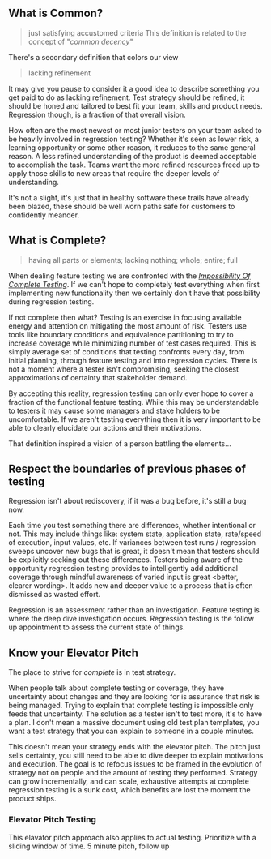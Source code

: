 
## What is Common?

> just satisfying accustomed criteria 
This definition is related to the concept of "*common decency*"

There's a secondary definition that colors our view
> lacking refinement

It may give you pause to consider it a good idea to describe something you get paid to do as lacking refinement. Test strategy should be refined, it should be honed and tailored to best fit your team, skills and product needs. Regression though, is a fraction of that overall vision. 

How often are the most newest or most junior testers on your team asked to be heavily involved in regression testing? Whether it's seen as lower risk, a learning opportunity or some other reason, it reduces to the same general reason. A less refined understanding of the product is deemed acceptable to accomplish the task. Teams want the more refined resources freed up to apply those skills to new areas that require the deeper levels of understanding. 

It's not a slight, it's just that in healthy software these trails have already been blazed, these should be well worn paths safe for customers to confidently meander.

## What is Complete?

> having all parts or elements; lacking nothing; whole; entire; full
 
When dealing feature testing we are confronted with the [*Impossibility Of Complete Testing*](http://www.testingeducation.org/BBST/foundations/Kaner_impossibility.pdf). If we can't hope to completely test everything when first implementing new functionality then we certainly don't have that possibility during regression testing. 

If not complete then what?  Testing is an exercise in focusing available energy and attention on mitigating the most amount of risk. Testers use tools like boundary conditions and equivalence partitioning to try to increase coverage while minimizing number of test cases required. This is simply average set of conditions that testing confronts every day, from initial planning, through feature testing and into regression cycles. There is not a moment where a tester isn't compromising, seeking the closest approximations of certainty that stakeholder demand.

By accepting this reality, regression testing can only ever hope to cover a fraction of the functional feature testing. While this may be understandable to testers it may cause some managers and stake holders to be uncomfortable. If we aren't testing everything then it is very important to be able to clearly elucidate our actions and their motivations.

That definition inspired a vision of a person battling the elements...


## Respect the boundaries of previous phases of testing

Regression isn't about rediscovery, if it was a bug before, it's still a bug now. 

Each time you test something there are differences, whether intentional or not. This may include things like: system state, application state,  rate/speed of execution, input values, etc. If variances between test runs / regression sweeps uncover new bugs that is great, it doesn't mean that testers should be explicitly seeking out these differences. Testers being aware of the opportunity regression testing provides to intelligently add additional coverage through mindful awareness of varied input is great <better, clearer wording>.  It adds new and deeper value to a process that is often dismissed as wasted effort.  

Regression is an assessment rather than an investigation. Feature testing is where the deep dive investigation occurs. Regression testing is the follow up appointment to assess the current state of things. 

## Know your Elevator Pitch

The place to strive for *complete* is in test strategy. 

When people talk about complete testing or coverage, they have uncertainty about changes and they are looking for is assurance that risk is being managed. Trying to explain that complete testing is impossible only feeds that uncertainty. The solution as a tester isn't to test more, it's to have a plan. I don't mean a massive document using old test plan templates, you want a test strategy that you can explain to someone in a couple minutes.

This doesn't mean your strategy ends with the elevator pitch. The pitch just sells certainty, you still need to be able to dive deeper to explain motivations and execution. The goal is to refocus issues to be framed in the evolution of strategy not on people and the amount of testing they performed. Strategy can grow incrementally, and can scale, exhaustive attempts at complete regression testing is a sunk cost, which benefits are lost the moment the product ships.

### Elevator Pitch Testing 
This elavator pitch approach also applies to actual testing. 
Prioritize with a sliding window of time. 5 minute pitch, follow up
